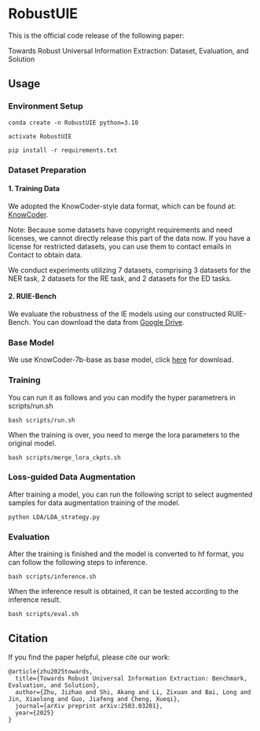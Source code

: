 # RobustUIE

This is the official code release of the following paper:

Towards Robust Universal Information Extraction: Dataset, Evaluation, and Solution

## Usage

### Environment Setup

```
conda create -n RobustUIE python=3.10

activate RobustUIE

pip install -r requirements.txt
```

### Dataset Preparation

#### 1. Training Data
We adopted the KnowCoder-style data format, which can be found at: [KnowCoder](https://huggingface.co/collections/golaxy/knowcoder-65fc3cd385d98567da412abf).

Note: Because some datasets have copyright requirements and need licenses, we cannot directly release this part of the data now. If you have a license for restricted datasets, you can use them to contact emails in Contact to obtain data.

We conduct experiments utilizing 7 datasets, comprising 3 datasets for the NER task, 2 datasets for the RE task, and 2 datasets for the ED tasks. 

#### 2. RUIE-Bench

We evaluate the robustness of the IE models using our constructed RUIE-Bench. You can download the data from [Google Drive](https://drive.google.com/file/d/1Gg2TTSfV_zImUoFG0vPnt3L_01DNPn94/view?usp=sharing).

### Base Model

We use KnowCoder-7b-base as base model, click [here](https://huggingface.co/golaxy/KnowCoder-7B-base) for download.

### Training
You can run it as follows and you can modify the hyper parametrers in scripts/run.sh

```
bash scripts/run.sh
```

When the training is over, you need to merge the lora parameters to the original model.

```
bash scripts/merge_lora_ckpts.sh
```

### Loss-guided Data Augmentation

After training a model, you can run the following script to select augmented samples for data augmentation training of the model.

```
python LDA/LDA_strategy.py
```

### Evaluation
After the training is finished and the model is converted to hf format, you can follow the following steps to inference.

```
bash scripts/inference.sh
```

When the inference result is obtained, it can be tested according to the inference result.

```
bash scripts/eval.sh
```

## Citation

If you find the paper helpful, please cite our work:

```
@article{zhu2025towards,
  title={Towards Robust Universal Information Extraction: Benchmark, Evaluation, and Solution},
  author={Zhu, Jizhao and Shi, Akang and Li, Zixuan and Bai, Long and Jin, Xiaolong and Guo, Jiafeng and Cheng, Xueqi},
  journal={arXiv preprint arXiv:2503.03201},
  year={2025}
}
